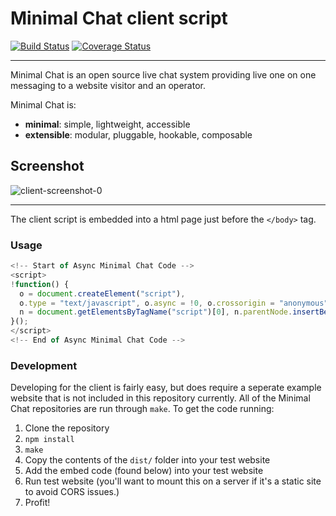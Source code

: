 # Minimal Chat client script

[![Build Status](https://travis-ci.org/minimalchat/client.svg?branch=master)](https://travis-ci.org/minimalchat/client)
[![Coverage Status](https://coveralls.io/repos/github/minimalchat/client/badge.svg?branch=master)](https://coveralls.io/github/minimalchat/client?branch=master)

---

Minimal Chat is an open source live chat system providing live one on one messaging to a website visitor and an operator.

Minimal Chat is:
-   **minimal**: simple, lightweight, accessible
-   **extensible**: modular, pluggable, hookable, composable


Screenshot
---
![client-screenshot-0](https://user-images.githubusercontent.com/563301/27521430-eb5f8124-59ea-11e7-81af-1b543fb1f104.png)


---

The client script is embedded into a html page just before the `</body>` tag.

### Usage

```javascript
<!-- Start of Async Minimal Chat Code -->
<script>
!function() {
  o = document.createElement("script"),
  o.type = "text/javascript", o.async = !0, o.crossorigin = "anonymous", o.src = "/mnml-0.2.0.min.js",
  n = document.getElementsByTagName("script")[0], n.parentNode.insertBefore(o, n);
}();
</script>
<!-- End of Async Minimal Chat Code -->
```

### Development

Developing for the client is fairly easy, but does require a seperate example website that is not included in this repository currently. All of the Minimal Chat repositories are run through `make`. To get the code running:

1.  Clone the repository
2.  `npm install`
3.  `make`
4.  Copy the contents of the `dist/` folder into your test website
5.  Add the embed code (found below) into your test website
6.  Run test website (you'll want to mount this on a server if it's a static site to avoid CORS issues.)
7.  Profit!


